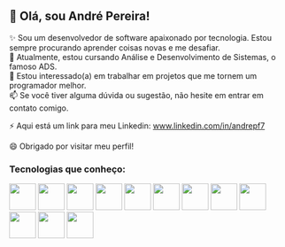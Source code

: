 ## 👋 Olá, sou André Pereira!

✨ Sou um desenvolvedor de software apaixonado por tecnologia. Estou sempre procurando aprender coisas novas e me desafiar. <br>
🌱 Atualmente, estou cursando Análise e Desenvolvimento de Sistemas, o famoso ADS. <br>
🔭 Estou interessado(a) em trabalhar em projetos que me tornem um programador melhor. <br>
📫 Se você tiver alguma dúvida ou sugestão, não hesite em entrar em contato comigo. <br>

⚡ Aqui está um link para meu Linkedin: <a href="https://www.linkedin.com/in/andrepf7" target="_blank">www.linkedin.com/in/andrepf7</a>

😄 Obrigado por visitar meu perfil!

### Tecnologias que conheço:
<div style="display: inline-block">
  <img width="48px" src="https://api.iconify.design/skill-icons:php-light.svg">
  <img width="48px" src="https://api.iconify.design/skill-icons:laravel-light.svg">
  <img width="48px" src="https://api.iconify.design/skill-icons:wordpress.svg">
  <img width="48px" src="https://api.iconify.design/skill-icons:python-light.svg">
  <img width="48px" src="https://api.iconify.design/skill-icons:lua-light.svg">
  <img width="48px" src="https://api.iconify.design/devicon:docker-wordmark.svg">
  <img width="48px" src="https://api.iconify.design/skill-icons:mysql-light.svg">
  <img width="48px" src="https://api.iconify.design/devicon:dotnetcore.svg">
  <img width="48px" src="https://api.iconify.design/skill-icons:linux-light.svg">
  <img width="48px" src="https://api.iconify.design/skill-icons:arduino.svg"> 
  <img width="48px" src="#">
  <img width="48px" src="#">
  
</div>
